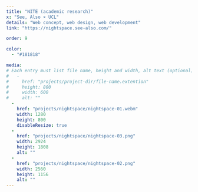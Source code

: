```yaml
---
title: "NITE (academic research)"
x: "See, Also × UCL"
details: "Web concept, web design, web development"
link: "https://nightspace.see-also.com/"

order: 9

color:
  - "#181818"

media: 
# Each entry must list file name, height and width, alt text (optional)
#   -
#     href: "projects/project-dir/file-name.extention"
#     height: 800
#     width: 600
#     alt: ""
  -
    href: "projects/nightspace/nightspace-01.webm"
    width: 1280
    height: 800
    disableResize: true
  -
    href: "projects/nightspace/nightspace-03.png"
    width: 2924
    height: 1808
    alt: ""
  -
    href: "projects/nightspace/nightspace-02.png"
    width: 2560
    height: 1156
    alt: ""
---
```

